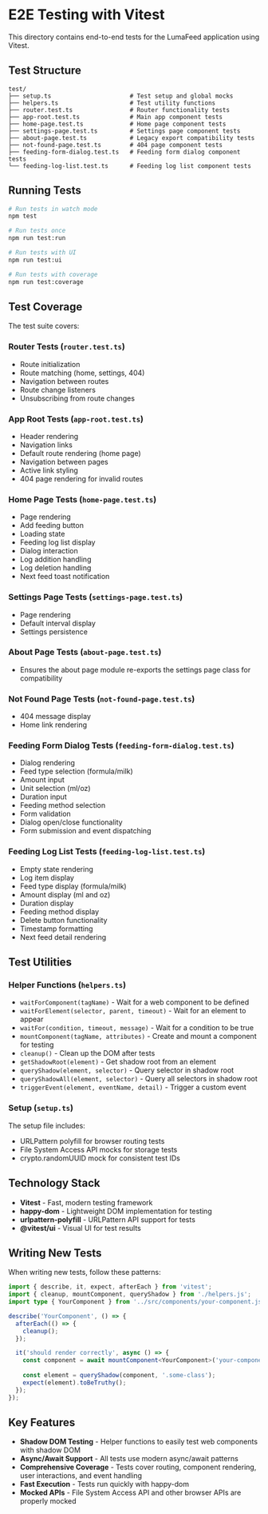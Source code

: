 # E2E Testing with Vitest

This directory contains end-to-end tests for the LumaFeed application using Vitest.

## Test Structure

```
test/
├── setup.ts                      # Test setup and global mocks
├── helpers.ts                    # Test utility functions
├── router.test.ts                # Router functionality tests
├── app-root.test.ts              # Main app component tests
├── home-page.test.ts             # Home page component tests
├── settings-page.test.ts         # Settings page component tests
├── about-page.test.ts            # Legacy export compatibility tests
├── not-found-page.test.ts        # 404 page component tests
├── feeding-form-dialog.test.ts   # Feeding form dialog component tests
└── feeding-log-list.test.ts      # Feeding log list component tests
```

## Running Tests

```bash
# Run tests in watch mode
npm test

# Run tests once
npm run test:run

# Run tests with UI
npm run test:ui

# Run tests with coverage
npm run test:coverage
```

## Test Coverage

The test suite covers:

### Router Tests (`router.test.ts`)
- Route initialization
- Route matching (home, settings, 404)
- Navigation between routes
- Route change listeners
- Unsubscribing from route changes

### App Root Tests (`app-root.test.ts`)
- Header rendering
- Navigation links
- Default route rendering (home page)
- Navigation between pages
- Active link styling
- 404 page rendering for invalid routes

### Home Page Tests (`home-page.test.ts`)
- Page rendering
- Add feeding button
- Loading state
- Feeding log list display
- Dialog interaction
- Log addition handling
- Log deletion handling
- Next feed toast notification

### Settings Page Tests (`settings-page.test.ts`)
- Page rendering
- Default interval display
- Settings persistence

### About Page Tests (`about-page.test.ts`)
- Ensures the about page module re-exports the settings page class for compatibility

### Not Found Page Tests (`not-found-page.test.ts`)
- 404 message display
- Home link rendering

### Feeding Form Dialog Tests (`feeding-form-dialog.test.ts`)
- Dialog rendering
- Feed type selection (formula/milk)
- Amount input
- Unit selection (ml/oz)
- Duration input
- Feeding method selection
- Form validation
- Dialog open/close functionality
- Form submission and event dispatching

### Feeding Log List Tests (`feeding-log-list.test.ts`)
- Empty state rendering
- Log item display
- Feed type display (formula/milk)
- Amount display (ml and oz)
- Duration display
- Feeding method display
- Delete button functionality
- Timestamp formatting
- Next feed detail rendering

## Test Utilities

### Helper Functions (`helpers.ts`)

- `waitForComponent(tagName)` - Wait for a web component to be defined
- `waitForElement(selector, parent, timeout)` - Wait for an element to appear
- `waitFor(condition, timeout, message)` - Wait for a condition to be true
- `mountComponent(tagName, attributes)` - Create and mount a component for testing
- `cleanup()` - Clean up the DOM after tests
- `getShadowRoot(element)` - Get shadow root from an element
- `queryShadow(element, selector)` - Query selector in shadow root
- `queryShadowAll(element, selector)` - Query all selectors in shadow root
- `triggerEvent(element, eventName, detail)` - Trigger a custom event

### Setup (`setup.ts`)

The setup file includes:
- URLPattern polyfill for browser routing tests
- File System Access API mocks for storage tests
- crypto.randomUUID mock for consistent test IDs

## Technology Stack

- **Vitest** - Fast, modern testing framework
- **happy-dom** - Lightweight DOM implementation for testing
- **urlpattern-polyfill** - URLPattern API support for tests
- **@vitest/ui** - Visual UI for test results

## Writing New Tests

When writing new tests, follow these patterns:

```typescript
import { describe, it, expect, afterEach } from 'vitest';
import { cleanup, mountComponent, queryShadow } from './helpers.js';
import type { YourComponent } from '../src/components/your-component.js';

describe('YourComponent', () => {
  afterEach(() => {
    cleanup();
  });

  it('should render correctly', async () => {
    const component = await mountComponent<YourComponent>('your-component');
    
    const element = queryShadow(component, '.some-class');
    expect(element).toBeTruthy();
  });
});
```

## Key Features

- **Shadow DOM Testing** - Helper functions to easily test web components with shadow DOM
- **Async/Await Support** - All tests use modern async/await patterns
- **Comprehensive Coverage** - Tests cover routing, component rendering, user interactions, and event handling
- **Fast Execution** - Tests run quickly with happy-dom
- **Mocked APIs** - File System Access API and other browser APIs are properly mocked
